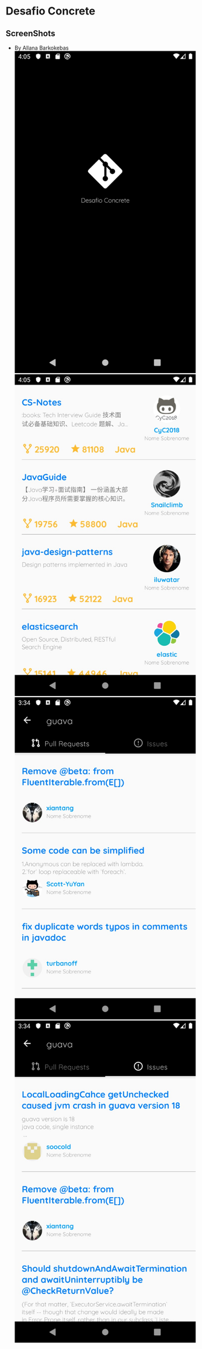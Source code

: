 # Desafio Concrete

## ScreenShots
- By Allana Barkokebas
![Splash](/screenshot/image1.jpg)
![Main](/screenshot/image2.jpg)
![Pull request](/screenshot/image3.jpg)
![issue](/screenshot/image4.jpg)